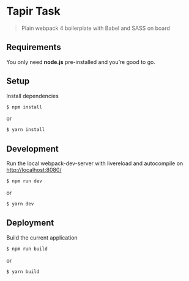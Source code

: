 Tapir Task
===========

> Plain webpack 4 boilerplate with Babel and SASS on board

## Requirements
You only need <b>node.js</b> pre-installed and you’re good to go.

## Setup
Install dependencies
```sh
$ npm install
```
or
```sh
$ yarn install
```

## Development
Run the local webpack-dev-server with livereload and autocompile on [http://localhost:8080/](http://localhost:8080/)
```sh
$ npm run dev
```
or
```sh
$ yarn dev
```
## Deployment
Build the current application
```sh
$ npm run build
```
or
```sh
$ yarn build
```
